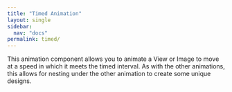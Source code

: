 ```yaml
---
title: "Timed Animation"
layout: single
sidebar:
  nav: "docs"
permalink: timed/
---
```


This animation component allows you to animate a View or Image to move at a speed in which it meets the timed interval.  As with the other animations, this allows for nesting under the other animation to create some unique designs.
